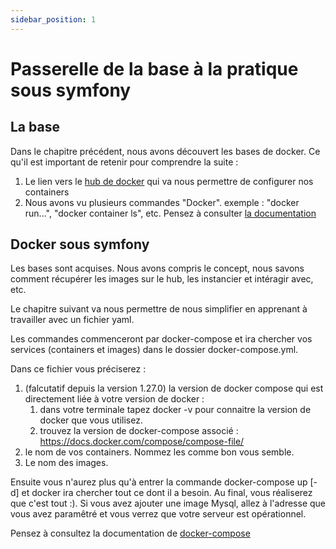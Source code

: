 ```yaml
---
sidebar_position: 1
---
```


# Passerelle de la base à la pratique sous symfony

## La base

Dans le chapitre précédent, nous avons découvert les bases de docker. Ce qu'il est important de retenir pour comprendre la suite :
1. Le lien vers le [hub de docker](https://hub.docker.com/) qui va nous permettre de configurer nos containers
2. Nous avons vu plusieurs commandes "Docker". exemple : "docker run...", "docker container ls", etc. Pensez à consulter [la documentation](https://docs.docker.com/)

## Docker sous symfony

Les bases sont acquises. Nous avons compris le concept, nous savons comment récupérer les images sur le hub, les instancier et intéragir avec, etc.

Le chapitre suivant va nous permettre de nous simplifier en apprenant à travailler avec un fichier yaml.

Les commandes commenceront par docker-compose et ira chercher vos services (containers et images) dans le dossier docker-compose.yml.

Dans ce fichier vous préciserez :
1. (falcutatif depuis la version 1.27.0) la version de docker compose qui est directement liée à votre version de docker :
    1. dans votre terminale tapez docker -v pour connaitre la version de docker que vous utilisez.
    2. trouvez la version de docker-compose associé :
https://docs.docker.com/compose/compose-file/
2. le nom de vos containers. Nommez les comme bon vous semble.
3. Le nom des images.

Ensuite vous n'aurez plus qu'à entrer la commande docker-compose up [-d] et docker ira chercher tout ce dont il a besoin.
Au final, vous réaliserez que c'est tout :).
Si vous avez ajouter une image Mysql, allez à l'adresse que vous avez paramêtré et vous verrez que votre serveur est opérationnel.

Pensez à consultez la documentation de [docker-compose](https://docs.docker.com/compose/)